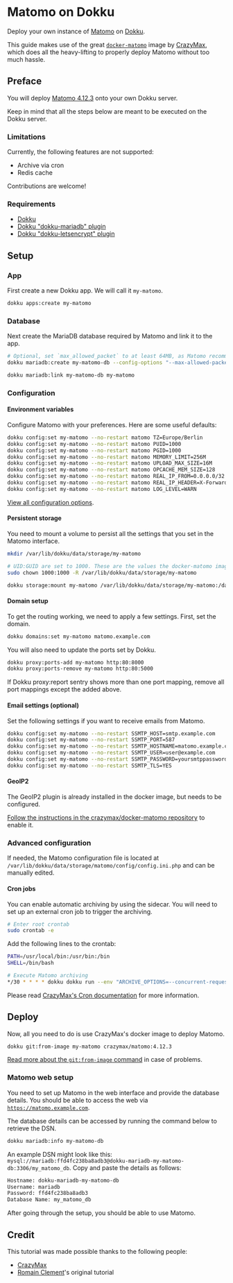 # Matomo on Dokku

Deploy your own instance of [Matomo](https://matomo.org) on
[Dokku](https://github.com/dokku/dokku).

This guide makes use of the great [`docker-matomo`](https://github.com/crazy-max/docker-matomo) image by [CrazyMax](https://github.com/crazy-max), which does all the heavy-lifting to properly deploy Matomo without too much hassle.

## Preface

You will deploy [Matomo 4.12.3](https://github.com/matomo-org/matomo) onto your own
Dokku server.

Keep in mind that all the steps below are meant to be executed on the Dokku server.

### Limitations

Currently, the following features are not supported:

- Archive via cron
- Redis cache

Contributions are welcome!

### Requirements

- [Dokku](https://github.com/dokku/dokku)
- [Dokku "dokku-mariadb" plugin](https://github.com/dokku/dokku-mariadb)
- [Dokku "dokku-letsencrypt" plugin](https://github.com/dokku/dokku-letsencrypt)

## Setup

### App

First create a new Dokku app. We will call it `my-matomo`.

```sh
dokku apps:create my-matomo
```

### Database

Next create the MariaDB database required by Matomo and link it to the app.

```sh
# Optional, set `max_allowed_packet` to at least 64MB, as Matomo recommends
dokku mariadb:create my-matomo-db --config-options "--max-allowed-packet=67108864"

dokku mariadb:link my-matomo-db my-matomo
```

### Configuration

#### Environment variables

Configure Matomo with your preferences.
Here are some useful defaults:

```sh
dokku config:set my-matomo --no-restart matomo TZ=Europe/Berlin
dokku config:set my-matomo --no-restart matomo PUID=1000
dokku config:set my-matomo --no-restart matomo PGID=1000
dokku config:set my-matomo --no-restart matomo MEMORY_LIMIT=256M
dokku config:set my-matomo --no-restart matomo UPLOAD_MAX_SIZE=16M
dokku config:set my-matomo --no-restart matomo OPCACHE_MEM_SIZE=128
dokku config:set my-matomo --no-restart matomo REAL_IP_FROM=0.0.0.0/32
dokku config:set my-matomo --no-restart matomo REAL_IP_HEADER=X-Forwarded-For
dokku config:set my-matomo --no-restart matomo LOG_LEVEL=WARN
```

[View all configuration options](https://github.com/crazy-max/docker-matomo#environment-variables).

#### Persistent storage

You need to mount a volume to persist all the settings that you set in the Matomo interface.

```sh
mkdir /var/lib/dokku/data/storage/my-matomo

# UID:GUID are set to 1000. These are the values the docker-matomo image uses.
sudo chown 1000:1000 -R /var/lib/dokku/data/storage/my-matomo

dokku storage:mount my-matomo /var/lib/dokku/data/storage/my-matomo:/data
```

#### Domain setup

To get the routing working, we need to apply a few settings.
First, set the domain.

```sh
dokku domains:set my-matomo matomo.example.com
```

You will also need to update the ports set by Dokku.

```sh
dokku proxy:ports-add my-matomo http:80:8000
dokku proxy:ports-remove my-matomo http:80:5000
```

If Dokku proxy:report sentry shows more than one port mapping, remove all port mappings except the added above.

#### Email settings (optional)

Set the following settings if you want to receive emails from Matomo.

```sh
dokku config:set my-matomo --no-restart SSMTP_HOST=smtp.example.com
dokku config:set my-matomo --no-restart SSMTP_PORT=587
dokku config:set my-matomo --no-restart SSMTP_HOSTNAME=matomo.example.com
dokku config:set my-matomo --no-restart SSMTP_USER=user@example.com
dokku config:set my-matomo --no-restart SSMTP_PASSWORD=yoursmtppassword
dokku config:set my-matomo --no-restart SSMTP_TLS=YES
```

#### GeoIP2

The GeoIP2 plugin is already installed in the docker image, but needs to be configured.

[Follow the instructions in the crazymax/docker-matomo repository](https://github.com/crazy-max/docker-matomo#geoip2) to enable it.

### Advanced configuration

If needed, the Matomo configuration file is located at `/var/lib/dokku/data/storage/matomo/config/config.ini.php` and can be manually edited.

#### Cron jobs

You can enable automatic archiving by using the sidecar.
You will need to set up an external cron job to trigger the archiving.

```sh
# Enter root crontab
sudo crontab -e
```

Add the following lines to the crontab:

```sh
PATH=/usr/local/bin:/usr/bin:/bin
SHELL=/bin/bash

# Execute Matomo archiving
*/30 * * * * dokku dokku run --env "ARCHIVE_OPTIONS=--concurrent-requests-per-website=3" matomo-akbal-dev "/usr/local/bin/matomo_archive"
```

Please read [CrazyMax's Cron documentation](https://github.com/crazy-max/docker-matomo#cron) for more information.

## Deploy

Now, all you need to do is use CrazyMax's docker image to deploy Matomo.

```sh
dokku git:from-image my-matomo crazymax/matomo:4.12.3
```

[Read more about the `git:from-image` command](https://dokku.com/docs~v0.26.6/deployment/methods/git/#initializing-an-app-repository-from-a-docker-image) in case of problems.

### Matomo web setup

You need to set up Matomo in the web interface and provide the database details.
You should be able to access the web via [`https://matomo.example.com`](https://matomo.example.com).

The database details can be accessed by running the command below to retrieve the DSN.

```sh
dokku mariadb:info my-matomo-db
```

An example DSN might look like this:
`mysql://mariadb:ffd4fc238ba8adb3@dokku-mariadb-my-matomo-db:3306/my_matomo_db`.
Copy and paste the details as follows:

```sh
Hostname: dokku-mariadb-my-matomo-db
Username: mariadb
Password: ffd4fc238ba8adb3
Database Name: my_matomo_db
```

After going through the setup, you should be able to use Matomo.

## Credit

This tutorial was made possible thanks to the following people:

- [CrazyMax](https://github.com/crazy-max)
- [Romain Clement](https://github.com/rclement/dokku-matomo)'s original tutorial
